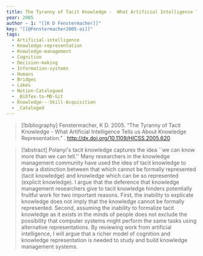 ```yaml
---
title: The Tyranny of Tacit Knowledge -  What Artificial Intelligence Tells us About Knowledge Representation
year: 2005
author - 1: "[[K D Fenstermacher]]"
key: "[[@Fenstermacher2005-ai]]"
tags:
  - Artificial-intelligence
  - Knowledge-representation
  - Knowledge-management
  - Cognition
  - Decision-making
  - Information-systems
  - Humans
  - Bridges
  - Lakes
  - Notion-Catalogued
  - _BibTex-to-MD-Git
  - Knowledge---Skill-Acquisition
  - _Cataloged
---
```


> [!bibliography]
> Fenstermacher, K D. 2005. “The Tyranny of Tacit Knowledge -  What Artificial Intelligence Tells us About Knowledge Representation.” . http://dx.doi.org/10.1109/HICSS.2005.620

> [!abstract]
> Polanyi's tacit knowledge captures the idea ``we can know more than we can tell.'' Many researchers in the knowledge management community have used the idea of tacit knowledge to draw a distinction between that which cannot be formally represented (tacit knowledge) and knowledge which can be so represented (explicit knowledge). I argue that the deference that knowledge management researchers give to tacit knowledge hinders potentially fruitful work for two important reasons. First, the inability to explicate knowledge does not imply that the knowledge cannot be formally represented. Second, assuming the inability to formalize tacit knowledge as it exists in the minds of people does not exclude the possibility that computer systems might perform the same tasks using alternative representations. By reviewing work from artificial intelligence, I will argue that a richer model of cognition and knowledge representation is needed to study and build knowledge management systems.